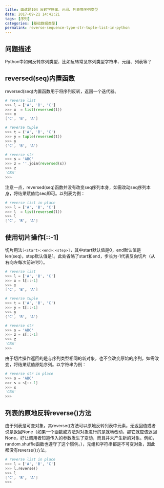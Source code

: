 ```yaml
---
title: 面试题104 反转字符串、元组、列表等序列类型
date: 2017-09-21 14:41:21
tags: [序列]
categories: [基础数据类型]
permalink: reverse-sequence-type-str-tuple-list-in-python
---
```

## 问题描述 ##
Python中如何反转序列类型，比如反转常见序列类型字符串、元组、列表等？
<!-- more -->
## reversed(seq)内置函数 ##
reversed(seq)内置函数用于将序列反转，返回一个迭代器。
```python
# reverse list
>>> l = ['A', 'B', 'C']
>>> x  = list(reversed(l))
>>> x
['C', 'B', 'A']

# reverse tuple
>>> t = ('A', 'B', 'C')
>>> y = tuple(reversed(t))
>>> y
('C', 'B', 'A')

# reverse str
>>> s = 'ABC'
>>> z = ''.join(reversed(s))
>>> z
'CBA'
>>> 
```
注意一点，reversed(seq)函数并没有改变seq序列本身，如需改动seq序列本身，将结果赋值给seq即可。以列表为例：
```python
# reverse list in place
>>> l = ['A', 'B', 'C']
>>> l  = list(reversed(l))
>>> l
['C', 'B', 'A']
```
## 使用切片操作[::-1] ##
切片用法`[<start>:<end>:<step>]`，其中start默认值是0，end默认值是len(seq)，step默认值是1。此处省略了start和end，步长为-1代表反向切片（从右向左每次前进1步）。
```python
# reverse list
>>> l = ['A', 'B', 'C']
>>> x = l[::-1]
>>> x
['C', 'B', 'A']

# reverse tuple
>>> t = ('A', 'B', 'C')
>>> y = t[::-1]
>>> y
('C', 'B', 'A')

# reverse str
>>> s = 'ABC'
>>> z = s[::-1]
>>> z
'CBA'
>>> 
```
由于切片操作返回的是与序列类型相同的新对象，也不会改变原始的序列，如需改变，将结果赋值原始序列。以字符串为例：
```python
# reverse str in place
>>> s = 'ABC'
>>> s = s[::-1]
>>> s
'CBA'
>>> 
```
## 列表的原地反转reverse()方法 ##
由于列表是可变对象，其reverse()方法可以原地反转列表中元素，无返回值或者说是返回None（如果一个函数或方法对对象进行的是就地改动，那它就应该返回None，好让调用者知道传入的参数发生了变动，而且并未产生新的对象。例如，random.shuffle函数也遵守了这个惯例。），元组和字符串都是不可变对象，因此都没有reverse()方法。
```python
# reverse list in place
>>> l = ['A', 'B', 'C']
>>> l.reverse()
>>> l
['C', 'B', 'A']
>>> 
```